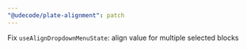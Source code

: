```yaml
---
"@udecode/plate-alignment": patch
---
```


Fix `useAlignDropdownMenuState`: align value for multiple selected blocks
